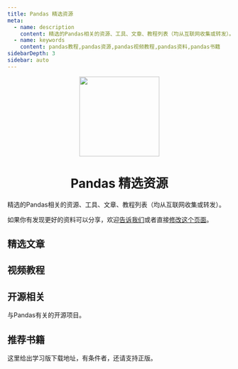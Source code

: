 ```yaml
---
title: Pandas 精选资源
meta:
  - name: description
    content: 精选的Pandas相关的资源、工具、文章、教程列表（均从互联网收集或转发）。
  - name: keywords
    content: pandas教程,pandas资源,pandas视频教程,pandas资料,pandas书籍
sidebarDepth: 3
sidebar: auto
---
```


<p></p>
<p></p>
<center>
<img style="width: 180px" src="/logo_awesome.svg">
<h1>Pandas 精选资源</h1>
</center>

精选的Pandas相关的资源、工具、文章、教程列表（均从互联网收集或转发）。

如果你有发现更好的资料可以分享，欢迎[告诉我们](https://github.com/teadocs/pandas-cn/issues)或者直接[修改这个页面](https://github.com/teadocs/pandas-cn/edit/master/docs/awesome/README.md)。

## 精选文章

<awesome :data="[
  {
    tag: '知乎',
    name: 'pandas 练习题大全',
    href: 'https://zhuanlan.zhihu.com/p/69371799'
  },
  {
    tag: '知乎',
    name: 'pandas 的常用 API 速查手册',
    href: 'https://zhuanlan.zhihu.com/p/25630700'
  },
  {
    tag: '知乎',
    name: '23种pandas核心操作，你需要过一遍吗？',
    href: 'https://zhuanlan.zhihu.com/p/43018099'
  },
  {
    tag: '知乎',
    name: '如何用 python 和 pandas 分析犯罪记录开放数据？',
    href: 'https://zhuanlan.zhihu.com/p/58314015'
  },
  {
    tag: '简书',
    name: '译:理解pandas中的tansform函数',
    href: 'https://www.jianshu.com/p/20f15354aedd'
  },
  {
    tag: '简书',
    name: '超好用的 pandas 之 groupby',
    href: 'https://www.jianshu.com/p/42f1d2909bb6'
  },
  {
    tag: '简书',
    name: 'pandas进阶（groupby,agg,apply）',
    href: 'https://www.jianshu.com/p/f035cc608293'
  },
  {
    tag: '简书',
    name: 'pandas.DataFrame删除行和列',
    href: 'https://www.jianshu.com/p/67e67c7034f6'
  },
  {
    tag: '简书',
    name: 'pandas实现Hive中的窗口函数',
    href: 'https://www.jianshu.com/p/6ef54e943ad0'
  },
  {
    tag: 'CSDN',
    name: 'pandas常用知识点总结',
    href: 'https://blog.csdn.net/wangpei1949/article/details/80472000'
  },
  {
    tag: 'CSDN',
    name: '使用pandas读取文件',
    href: 'https://blog.csdn.net/sinat_29957455/article/details/79054126'
  },
  {
    tag: 'CSDN',
    name: 'pandas 中的 series',
    href: 'https://blog.csdn.net/zhangzejia/article/details/79558399'
  },
  {
    tag: '博客园',
    name: 'python数据分析之pandas学习',
    href: 'https://www.cnblogs.com/nxld/p/6058591.html'
  },
  {
    tag: '博客园',
    name: '用scikit-learn和pandas学习线性回归',
    href: 'https://www.cnblogs.com/pinard/p/6016029.html'
  },
  {
    tag: '博客园',
    name: 'pandas基础（附思维导图）',
    href: 'https://www.cnblogs.com/woaielf/p/5566820.html'
  },
  {
    tag: '微信公号',
    name: 'pandas学习笔记详版',
    href: 'https://mp.weixin.qq.com/s/GPaSz4viebOik_XeGMmq4A'
  },
  {
    tag: '微信公号',
    name: 'pandas爬取历史天气数据',
    href: 'https://mp.weixin.qq.com/s/BBR2JvvRmjPVCODWjI7BkQ'
  },
  {
    tag: '微信公号',
    name: '10个提高工作效率的pandas小技巧',
    href: 'https://mp.weixin.qq.com/s/cH7glwk_YrBJ-48tY-hnFQ'
  },
  {
    tag: '微信公号',
    name: '23种pandas核心操作',
    href: 'https://mp.weixin.qq.com/s/L95slIQ8so5IWpIpy7ZHEQ'
  },
  {
    tag: '程序员虾说',
    name: 'pandas 系列教程',
    href: 'http://www.ysir308.com/archives/category/tutorial/pandas-tutorial'
  }
]"></awesome>

## 视频教程

<awesome :data="[
  {
    tag: 'bilibili',
    name: 'numpy & pandas (莫烦 python 数据处理教程)',
    href: 'https://www.bilibili.com/video/av16378934?from=search&seid=15880205862713615709'
  },
  {
    tag: 'bilibili',
    name: '【全30集】使用 pandas 进行数据分析：Data analysis in Python with pandas',
    href: 'https://www.bilibili.com/video/av6785636?from=search&seid=15880205862713615709'
  },
  {
    tag: 'bilibili',
    name: 'python进阶-pandas数据分析库',
    href: 'https://www.bilibili.com/video/av38356551?from=search&seid=15880205862713615709'
  },
  {
    tag: 'bilibili',
    name: 'python数据分析模块 pandas教程 实战教程',
    href: 'https://www.bilibili.com/video/av48461259?from=search&seid=15880205862713615709'
  },
  {
    tag: 'bilibili',
    name: 'pandas数据科学最佳实践 by Kevin Markham',
    href: 'https://www.bilibili.com/video/av53400543?from=search&seid=11913881822934039260'
  }
]"></awesome>

## 开源相关

与Pandas有关的开源项目。

<awesome :data="[
  {
    tag: 'github',
    name: 'Productivity Tools for Plotly + Pandas',
    href: 'https://github.com/santosjorge/cufflinks'
  },
  {
    tag: 'github',
    name: 'pandas-profiling',
    href: 'https://github.com/pandas-profiling/pandas-profiling/tree/master/pandas_profiling/model'
  },
  {
    tag: 'github',
    name: 'Grid studio is a web-based spreadsheet application with full integration of the Python programming language.',
    href: 'https://github.com/ricklamers/gridstudio'
  }
]"></awesome>

## 推荐书籍

这里给出学习版下载地址，有条件者，还请支持正版。

<awesome :data="[
  {
    tag: '百度网盘',
    name: '《利用Python进行数据分析(第二版)》高清中文版PDF+高清英文版PDF',
    href: 'https://pan.baidu.com/s/1K3DjJ9S1S3AxpacEElNF9Q'
  }
]"></awesome>
